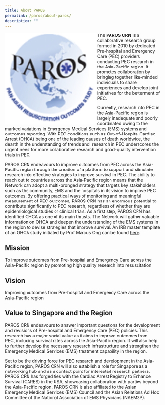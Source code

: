 ```yaml
---
title: About PAROS
permalink: /paros/about-paros/
description: ""
---
```

<img src="/images/PAROS%20Pan%20Asian%20Resuscitation/paros-logo-small.png" style="width:300px" align="left">

The **PAROS CRN** is a collaborative research group formed in 2010 by dedicated Pre-hospital and Emergency Care (PEC) providers conducting PEC research in the Asia-Pacific region. It promotes&nbsp;collaboration by bringing together like-minded individuals to share experiences and develop joint initiatives for the betterment of PEC.<p></p>

Currently, research into PEC in the Asia-Pacific region is largely inadequate and poorly coordinated owing to the marked variations in Emergency Medical Services (EMS) systems and outcomes reporting. With PEC conditions such as Out-of-Hospital Cardiac Arrest (OHCA) being one of the leading causes of death worldwide, the dearth in the understanding of trends and&nbsp; research in PEC underscores the urgent need for more collaborative research and good-quality intervention trials in PEC.

PAROS CRN endeavours to improve outcomes from PEC across the Asia-Pacific region through the creation of a platform to support and stimulate research into effective strategies to improve survival in PEC. The ability to reach out to countries across the Asia-Pacific region means that the Network can adopt a multi-pronged strategy&nbsp;that targets key stakeholders such as the community, EMS and the hospitals in its vision to improve PEC outcomes. By offering practical ways of monitoring and meaningful measurement of PEC outcomes, PAROS CRN has an enormous potential to contribute significantly to PEC research, regardless of whether they are epidemiological studies or clinical trials. As a first step, PAROS CRN has identified OHCA as one of its main thrusts. The Network will gather valuable information on OHCA and deepen the understanding of the EMS systems in the region&nbsp;to devise strategies that improve survival. An IRB&nbsp;master template of an OHCA study initiated by Prof Marcus Ong can be found&nbsp;[here](https://www.scri.edu.sg/scri/index.php/source-documents).

Mission
-------

To improve outcomes from Pre-hospital and Emergency Care across the Asia-Pacific region by promoting high quality research into resuscitation

Vision
------

Improving outcomes from Pre-hospital and Emergency Care across the Asia-Pacific region

Value to Singapore and the Region
---------------------------------

PAROS CRN endeavours to answer important questions for the development and revisions&nbsp;of Pre-hospital and Emergency Care (PEC) policies. This research has a major social value&nbsp;as it aims to improve outcomes from PEC,&nbsp;including survival rates across the Asia-Pacific region. It will&nbsp;also help to further develop the necessary research infrastructure and strengthen the Emergency Medical Services (EMS) treatment capability in the region.

Set to be the driving force for PEC research and development in the Asia-Pacific region, PAROS CRN will also establish a role for Singapore as a networking hub and as a contact point for interested research partners. PAROS CRN has forged ties with the Cardiac Arrest Registry to Enhance Survival (CARES) in the USA, showcasing collaboration with parties beyond the Asia-Pacific region. PAROS CRN is also affiliated to the Asian Emergency Medical Services (EMS) Council and the Asian Relations Ad Hoc Committee of the National Association of EMS Physicians (NAEMSP).